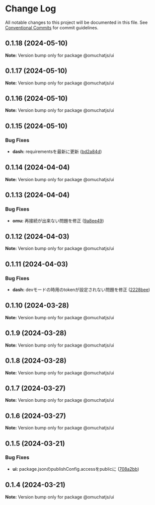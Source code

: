 # Change Log

All notable changes to this project will be documented in this file.
See [Conventional Commits](https://conventionalcommits.org) for commit guidelines.

## 0.1.18 (2024-05-10)

**Note:** Version bump only for package @omuchatjs/ui





## 0.1.17 (2024-05-10)

**Note:** Version bump only for package @omuchatjs/ui





## 0.1.16 (2024-05-10)

**Note:** Version bump only for package @omuchatjs/ui





## 0.1.15 (2024-05-10)


### Bug Fixes

* **dash:** requirementsを最新に更新 ([bd2a84d](https://github.com/OMUCHAT/omuchat/commit/bd2a84d62320606f8304e94f2e6e045e9b4a2014))





## 0.1.14 (2024-04-04)

**Note:** Version bump only for package @omuchatjs/ui





## 0.1.13 (2024-04-04)


### Bug Fixes

* **omu:** 再接続が出来ない問題を修正 ([9a8ee49](https://github.com/OMUCHAT/omuchat/commit/9a8ee49ef2a2444e3021fa17ff753eca77d417fb))





## 0.1.12 (2024-04-03)

**Note:** Version bump only for package @omuchatjs/ui





## 0.1.11 (2024-04-03)


### Bug Fixes

* **dash:** devモードの時用のtokenが設定されない問題を修正 ([2228bee](https://github.com/OMUCHAT/omuchat/commit/2228beee005982722d39f75d348827b855f19673))





## 0.1.10 (2024-03-28)

**Note:** Version bump only for package @omuchatjs/ui





## 0.1.9 (2024-03-28)

**Note:** Version bump only for package @omuchatjs/ui





## 0.1.8 (2024-03-28)

**Note:** Version bump only for package @omuchatjs/ui





## 0.1.7 (2024-03-27)

**Note:** Version bump only for package @omuchatjs/ui





## 0.1.6 (2024-03-27)

**Note:** Version bump only for package @omuchatjs/ui





## 0.1.5 (2024-03-21)


### Bug Fixes

* **ui:** package.jsonのpublishConfig.accessをpublicに ([708a2bb](https://github.com/OMUCHAT/omuchat/commit/708a2bbc325a73dc2e72a847f88856d729a14e7a))





## 0.1.4 (2024-03-21)

**Note:** Version bump only for package @omuchatjs/ui
